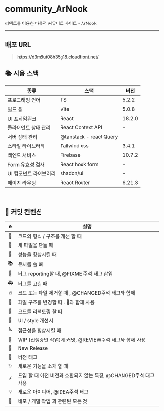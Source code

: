 # community_ArNook

리액트를 이용한 다목적 커뮤니트 사이트 - ArNook

<hr>

## 배포 URL

> https://d3m8ut08h35g18.cloudfront.net/
> <br>

## 📚 사용 스택

| 종류                   | 스택                    | 버전   |
| ---------------------- | ----------------------- | ------ |
| 프로그래밍 언어        | TS                      | 5.2.2  |
| 빌드 툴                | Vite                    | 5.0.8  |
| UI 프레임워크          | React                   | 18.2.0 |
| 클라이언트 상태 관리   | React Context API       | -      |
| 서버 상태 관리         | @tanstack - react Query |        |
| 스타일 라이브러리      | Tailwind css            | 3.4.1  |
| 백엔드 서비스          | Firebase                | 10.7.2 |
| Form 유효성 검사       | React hook form         | -      |
| UI 컴포넌트 라이브러리 | shadcn/ui               | -      |
| 페이지 라우팅          | React Router            | 6.21.3 |

<br>

## 📎 커밋 컨벤션

|  e  | 설명                                                              |
| :-: | ----------------------------------------------------------------- |
| 🎨  | 코드의 형식 / 구조를 개선 할 때                                   |
| 📝  | 새 파일을 만들 때                                                 |
| 🐎  | 성능을 향상시킬 때                                                |
| 📚  | 문서를 쓸 때                                                      |
| 🐛  | 버그 reporting할 때, @FIXME 주석 태그 삽입                        |
| 🚑  | 버그를 고칠 때                                                    |
| 🔥  | 코드 또는 파일 제거할 때 , @CHANGED주석 태그와 함께               |
| 🚜  | 파일 구조를 변경할 때 . 🎨과 함께 사용                            |
| 🔨  | 코드를 리팩토링 할 때                                             |
| 💄  | UI / style 개선시                                                 |
| ♿️ | 접근성을 향상시킬 때                                              |
| 🚧  | WIP (진행중인 작업)에 커밋, @REVIEW주석 태그와 함께 사용          |
| 💎  | New Release                                                       |
| 🔖  | 버전 태그                                                         |
| ✨  | 새로운 기능을 소개 할 때                                          |
| ⚡️ | 도입 할 때 이전 버전과 호환되지 않는 특징, @CHANGED주석 태그 사용 |
| 💡  | 새로운 아이디어, @IDEA주석 태그                                   |
| 🚀  | 배포 / 개발 작업 과 관련된 모든 것                                |
